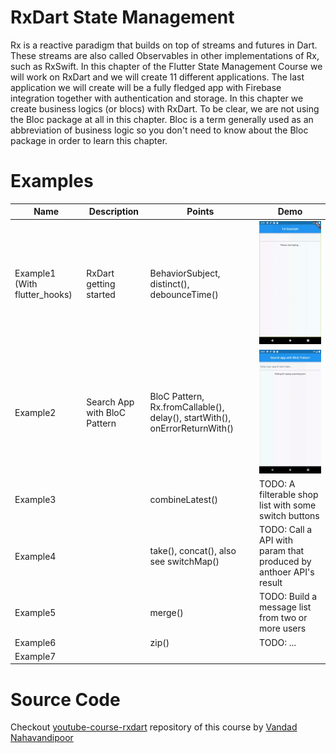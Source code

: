 # RxDart State Management

Rx is a reactive paradigm that builds on top of streams and futures in Dart. These streams are also called Observables in other implementations of Rx, such as RxSwift. In this chapter of the Flutter State Management Course we will work on RxDart and we will create 11 different applications. The last application we will create will be a fully fledged app with Firebase integration together with authentication and storage. In this chapter we create business logics (or blocs) with RxDart. To be clear, we are not using the Bloc package at all in this chapter. Bloc is a term generally used as an abbreviation of business logic so you don't need to know about the Bloc package in order to learn this chapter.

# Examples

| Name                          | Description                  | Points                                                       | Demo                                                         |
| ----------------------------- | ---------------------------- | ------------------------------------------------------------ | ------------------------------------------------------------ |
| Example1 (With flutter_hooks) | RxDart getting started       | BehaviorSubject, distinct(), debounceTime()                  | ![rxdart-example1](.README.assets/rxdart-example1.gif)       |
| Example2                      | Search App with BloC Pattern | BloC Pattern, Rx.fromCallable(), delay(), startWith(), onErrorReturnWith() | <img src=".README.assets/rxdart-example2.gif" alt="example2"/> |
| Example3                      |                              | combineLatest()                                              | TODO: A filterable shop list with some switch buttons        |
| Example4                      |                              | take(), concat(), also see switchMap()                       | TODO: Call a  API with param that produced by anthoer API's result |
| Example5                      |                              | merge()                                                      | TODO: Build a message list from two or more users            |
| Example6                      |                              | zip()                                                        | TODO: ...                                                    |
| Example7                      |                              |                                                              |                                                              |

# Source Code

Checkout [youtube-course-rxdart](https://github.com/vandadnp/youtube-course-rxdart) repository of this course by [Vandad Nahavandipoor](https://www.youtube.com/@VandadNP)

